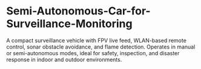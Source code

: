 # Semi-Autonomous-Car-for-Surveillance-Monitoring
A compact surveillance vehicle with FPV live feed, WLAN-based remote control, sonar obstacle avoidance, and flame detection. Operates in manual or semi-autonomous modes, ideal for safety, inspection, and disaster response in indoor and outdoor environments.
